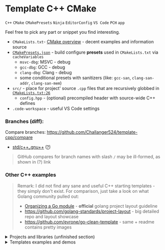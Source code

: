 # Template C++ CMake

`С++` `CMake` `CMakePresets` `Ninja` `EditorConfig` `VS Code` `PCH` `app`

Feel free to pick any part or snippet you find interesting.

- `CMakeLists.txt`- [CMake overview](https://cgold.readthedocs.io/en/latest/overview/cmake-can.html) - decent examples and information source
- [`CMakePresets.json`](https://cmake.org/cmake/help/latest/manual/cmake-presets.7.html) - build configure **presets** used in `CMakeLists.txt` via `cacheVariables`
  - `msvc-dbg`: MSVC - debug
  - `gcc-dbg`: GCC - debug
  - `clang-dbg`: Clang - debug
  - some conditional presets with sanitizers (like: `gcc-san`, `clang-san-addr`, `clang-san-mem`)
- `src/` - place for project' source `.cpp` files that are recursively globbed in [`CMakeLists.txt:26`](CMakeLists.txt#L26)
  - `config.hpp` - (optional) precompiled header with source-wide C++ defines
- `.code-workspace` - useful VS Code settings

### Branches (diff):

Compare branches: https://github.com/Challanger524/template-cpp/compare

- [std/c++_gnu++](https://github.com/Challanger524/template-cpp/compare/main..std/c%2B%2B_gnu%2B%2B) ([?](https://github.com/Challanger524/template-cpp/compare/main...std/c++_gnu++))


> GitHub compares for branch names with slash `/` may be ill-formed, as shown in (?) link

### Other C++ examples

> Remark: I did not find any sane and useful C++ starting templates - they simply  don't exist.
> For comparison, just take a look on what Golang community pulled out:
> - [Organizing a Go module](https://go.dev/doc/modules/layout) - **official** golang project layout guideline
> - https://github.com/golang-standards/project-layout - big detailed repo and layout showcase
> - https://github.com/evrone/go-clean-template - same + readme contains pretty images

<details><summary>Projects and libraries (unfinished section)</summary>

Since there no useful templates outside - real projects are the only source of examples.

- https://github.com/nlohmann/json - `Lib` `json` `c++` `readme.md`(very decent)
- ...

https://www.reddit.com/r/cpp_questions/comments/n73n32/presenting_a_c_project_on_github_elegantly/

</details>

<details><summary>Templates examples and demos</summary>

- https://github.com/TheCherno/ProjectTemplate - `Premake` `"Core/App" architecture`
- https://github.com/edumentab/cpp-project-example - `CMake` `JetBrains` `GTest`
- https://github.com/fnl/cpp-project-template - `CMake`(nested) `gitmodules` `Catch2` `cxxopts`
- https://github.com/erayaydin/cpp-structure  - `GNU Make` `project layout`
- https://github.com/karvozavr/multi-module-cpp-project-example - `CMake` `multi-project` `Catch2`
- https://github.com/jblort/cpp-project-template - `CMake` `Conan` `lib`+`app` `Catch2`
- https://github.com/ssciwr/cpp-project-template - `CMake` `CI/CD` `Doxygen` `Catch2`
- https://github.com/Jamagas/CMake - `CMake` `GTest`

##### Avoid this BS:
- https://github.com/pvanhoof/dir-examples - the most ugly project layout example on the net - `Meson` `qmake` `GNU Make` `CMake`(4 levels of nestiness)
</details>
